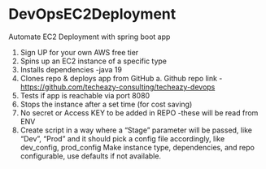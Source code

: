 # DevOpsEC2Deployment
Automate EC2 Deployment with spring boot app


1. Sign UP for your own AWS free tier
2. Spins up an EC2 instance of a specific type
3. Installs dependencies -java 19
4. Clones repo & deploys app from GitHub
a. Github repo link -https://github.com/techeazy-consulting/techeazy-devops
5. Tests if app is reachable via port 8080
6. Stops the instance after a set time (for cost saving)
7. No secret or Access KEY to be added in REPO -these will be read from ENV
8. Create script in a way where a “Stage” parameter will be passed, like “Dev”, “Prod” and it should pick a config file
accordingly, like dev_config, prod_config
Make instance type, dependencies, and repo configurable, use defaults if not available.
